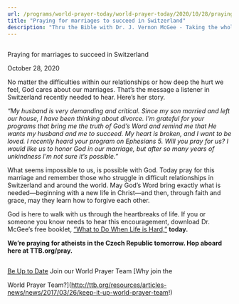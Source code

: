 ```yaml
---
url: /programs/world-prayer-today/world-prayer-today/2020/10/28/praying-for-marriages-to-succeed-in-switzerland
title: "Praying for marriages to succeed in Switzerland"
description: "Thru the Bible with Dr. J. Vernon McGee - Taking the whole Word to the whole world"
---
```







## 
 Praying for marriages to succeed in Switzerland


October 28, 2020




No matter the difficulties within our relationships or how deep the hurt we feel, God cares about our marriages. That’s the message a listener in Switzerland recently needed to hear. Here’s her story.  

*“My husband is very demanding and critical. Since my son married and left our house, I have been thinking about divorce. I’m grateful for your programs that bring me the truth of God’s Word and remind me that He wants my husband and me to succeed. My heart is broken, and I want to be loved. I recently heard your program on Ephesians 5. Will you pray for us? I would like us to honor God in our marriage, but after so many years of unkindness I’m not sure it’s possible.”*

What seems impossible to us, is possible with God. Today pray for this marriage and remember those who struggle in difficult relationships in Switzerland and around the world. May God’s Word bring exactly what is needed—beginning with a new life in Christ—and then, through faith and grace, may they learn how to forgive each other. 

God is here to walk with us through the heartbreaks of life. If you or someone you know needs to hear this encouragement, download Dr. McGee’s free booklet, [“What to Do When Life is Hard,”](/docs/default-source/Booklets/ttb_what-to-do-when-life-is-hard.pdf?sfvrsn=fe501e16_2) **today.**

**We’re praying for atheists in the Czech Republic tomorrow. Hop aboard here at TTB.org/pray.**







## 




[Be Up to Date](http://feeds.feedburner.com/WorldPrayerToday "World Prayer Today RSS Feed")
Join our World Prayer Team
[Why join the  

World Prayer Team?](http://ttb.org/resources/articles-news/news/2017/03/26/keep-it-up-world-prayer-team!)




